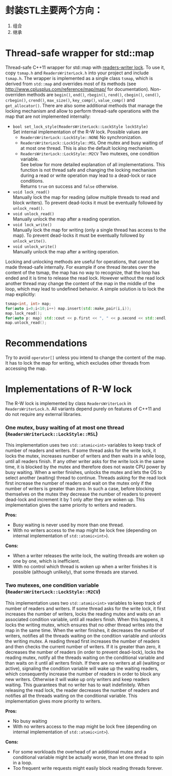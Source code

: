 # 封装STL主要两个方向：
1. 组合
2. 继承

# Thread-safe wrapper for std::map
Thread-safe C++11 wrapper for std::map with [readers-writer lock](https://en.wikipedia.org/wiki/Readers%E2%80%93writer_lock).
To use it, copy `tsmap.h` and `ReadersWriterLock.h` into your project and include `tsmap.h`.
The wrapper is implemented as a single class `tsmap`, which is derived from `std::map` and 
overrides most of its methods (see <http://www.cplusplus.com/reference/map/map/>
for documentation). Non-overriden methods are `begin()`, `end()`, `rbegin()`, `rend()`, 
`cbegin()`, `cend()`, `crbegin()`, `crend()`, `max_size()`, `key_comp()`, `value_comp()` and 
`get_allocator()`. There are also some additional methods that manage the locking mechanism and allow 
to perform thread-safe operations with the map that are not implemented internally:

* `bool set_lock_style(ReadersWriterLock::LockStyle lockStyle)`  
Set internal implementation of the R-W lock. Possible values are
    * `ReadersWriterLock::LockStyle::NONE` No synchronization.
    * `ReadersWriterLock::LockStyle::MSL` One mutex and busy waiting of at most one thread. This is also the default locking mechanism.
    * `ReadersWriterLock::LockStyle::M2CV` Two mutexes, one condition variable.  
See below for more detailed explanation of all implementations. This function is not thread safe and changing 
the locking mechanism during a read or write operation may lead to a dead-lock or race conditions.  
Returns `true` on success and `false` otherwise.
* `void lock_read()`  
Manually lock the map for reading (allow multiple threads to read and block writers). To prevent dead-locks it must be eventually followed by `unlock_read()`.
* `void unlock_read()`  
Manually unlock the map after a reading operation.
* `void lock_write()`  
Manually lock the map for writing (only a single thread has access to the map). To prevent dead-locks it must be eventually followed by `unlock_write()`.
* `void unlock_write()`  
Manually unlock the map after a writing operation.

Locking and unlocking methods are useful for operations, that cannot be made thread-safe internally.
For example if one thread iterates over the content of the tsmap, the map has no way to recognize, 
that the loop has ended and it is time to release the read lock. However without the read lock 
another thread may change the content of the map in the middle of the loop, which may lead to
undefined behavior. A simple solution is to lock the map explicitly:
```C++
tsmap<int, int> map;
for(auto i=0;i<10;i++) map.insert(std::make_pair(i,i));
map.lock_read();
for(auto p: map) std::cout << p.first << ", " << p.second << std::endl;
map.unlock_read();
```

# Recommendations
Try to avoid `operator[]` unless you intend to change the content of the map. It has to lock the map for writing, which excludes 
other threads from accessing the map.

# Implementations of R-W lock
The R-W lock is implemented by class `ReadersWriterLock` in `ReadersWriterLock.h`. All variants
depend purely on features of C++11 and do not require any external libraries.

### One mutex, busy waiting of at most one thread (`ReadersWriterLock::LockStyle::MSL`)
This implementation uses two `std::atomic<int>` variables to keep track of number of readers
and writers. If some thread asks for the write lock, it locks the mutex, increases number of writers and 
then waits in a while loop, until all readers finish. If any other writer asks for the write lock in the same 
time, it is blocked by the mutex and therefore does not waste CPU power by busy waiting. When a writer finishes,
unlocks the mutex and lets the OS to select another (waiting) thread to continue. 
Threads asking for the read lock first increase the number of readers and wait on the mutex only 
if the number of writers is greater than zero. In such a case, before blocking themselves on the mutex
they decrease the number of readers to prevent dead-lock and increment it by 1 only after they are woken up.
This implementation gives the same priority to writers and readers.

**Pros:**  
* Busy waiting is never used by more than one thread.
* With no writers access to the map might be lock free (depending on internal implementation of `std::atomic<int>`).

**Cons:**  
* When a writer releases the write lock, the waiting threads are woken up one by one, which is inefficient.
* With no control which thread is woken up when a writer finishes it is possible (although unlikely), that some threads are starved.



### Two mutexes, one condition variable (`ReadersWriterLock::LockStyle::M2CV`)
This implementation uses two `std::atomic<int>` variables to keep track of number of readers
and writers. If some thread asks for the write lock, it first increases the number of writers,
locks the reading mutex and waits on an associated condition variable, until all readers finish. When this
happens, it locks the writing mutex, which ensures that no other thread writes into the map in the 
same time. When the writer finishes, it decreases the number of writers, notifies all the threads waiting
on the condition variable and unlocks the writing mutex. A reading thread first increases the number
of readers and then checks the current number of writers. If it is greater than zero, it decreases the number 
of readers (in order to prevent dead-lock), locks the reading mutex, notify all the threads waiting on the 
conditional variable and than waits on it until all writers finish. If there are no writers at all (waiting or active), 
signaling the condition variable will wake up the waiting readers, which consequently increase the number
of readers in order to block any new writers. Otherwise it will wake up only writers and 
keep readers waiting. This guarantees that no writer has to wait indefinitely. When releasing the read lock, 
the reader decreases the number of readers and notifies all the threads waiting on the conditional variable.
This implementation gives more priority to writers.

**Pros:**  
* No busy waiting
* With no writers access to the map might be lock free (depending on internal implementation of `std::atomic<int>`).

**Cons:**  
* For some workloads the overhead of an additional mutex and a conditional variable might be actually worse, than let one thread to spin in a loop.
* Too frequent write requests might easily block reading threads forever.

